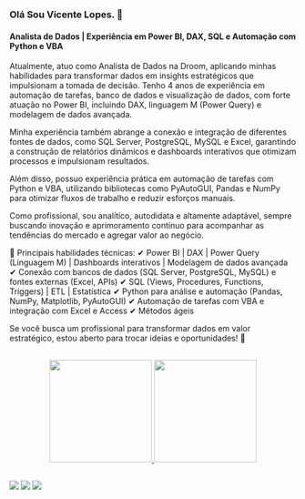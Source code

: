 ### Olá Sou Vicente Lopes. 👋
#### Analista de Dados | Experiência em Power BI, DAX, SQL e Automação com Python e VBA

Atualmente, atuo como Analista de Dados na Droom, aplicando minhas habilidades para transformar dados em insights estratégicos que impulsionam a tomada de decisão. Tenho 4 anos de experiência em automação de tarefas, banco de dados e visualização de dados, com forte atuação no Power BI, incluindo DAX, linguagem M (Power Query) e modelagem de dados avançada.

Minha experiência também abrange a conexão e integração de diferentes fontes de dados, como SQL Server, PostgreSQL, MySQL e Excel, garantindo a construção de relatórios dinâmicos e dashboards interativos que otimizam processos e impulsionam resultados.

Além disso, possuo experiência prática em automação de tarefas com Python e VBA, utilizando bibliotecas como PyAutoGUI, Pandas e NumPy para otimizar fluxos de trabalho e reduzir esforços manuais.

Como profissional, sou analítico, autodidata e altamente adaptável, sempre buscando inovação e aprimoramento contínuo para acompanhar as tendências do mercado e agregar valor ao negócio.

🔹 Principais habilidades técnicas:
✔ Power BI | DAX | Power Query (Linguagem M) | Dashboards interativos | Modelagem de dados avançada
✔ Conexão com bancos de dados (SQL Server, PostgreSQL, MySQL) e fontes externas (Excel, APIs)
✔ SQL (Views, Procedures, Functions, Triggers) | ETL | Estatística
✔ Python para análise e automação (Pandas, NumPy, Matplotlib, PyAutoGUI)
✔ Automação de tarefas com VBA e integração com Excel e Access
✔ Métodos ágeis

Se você busca um profissional para transformar dados em valor estratégico, estou aberto para trocar ideias e oportunidades! 🚀 <br>

##
<div align="center">
  <a href="https://github.com/vicentelc1515">
  <img height="180em" src="https://github-readme-stats.vercel.app/api?username=vicentelc1515&show_icons=true&theme=dracula&include_all_commits=true&count_private=true"/>
  <img height="180em" src="https://github-readme-stats.vercel.app/api/top-langs/?username=vicentelc1515&layout=compact&langs_count=7&theme=dracula"/>
</div>
  
##
  
<div>
  <a href="https://www.linkedin.com/in/vicentelc/" target="_blank"><img src="https://img.shields.io/badge/LinkedIn-0077B5?style=for-the-badge&logo=linkedin&logoColor=white" target="_blank"></a>
 <a href="https://www.instagram.com/lopesvicent/" target="_blank"><img src="https://img.shields.io/badge/Instagram-E4405F?style=for-the-badge&logo=instagram&logoColor=white" target="_blank"></a>
  <a href="https://t.me/vicentelcarvalho" target="_blank"><img src="https://img.shields.io/badge/Telegram-2CA5E0?style=for-the-badge&logo=telegram&logoColor=white" target="_blank"></a>

 
</div>
